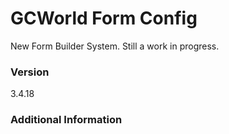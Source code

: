# GCWorld Form Config

New Form Builder System.  Still a work in progress.




### Version
3.4.18

### Additional Information
